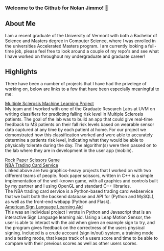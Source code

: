 ### Welcome to the Github for Nolan Jimmo! 👋

<!--
**nolanjimmo/nolanjimmo** is a ✨ _special_ ✨ repository because its `README.md` (this file) appears on your GitHub profile.

Here are some ideas to get you started:

- 🔭 I’m currently working on ...
- 🌱 I’m currently learning ...
- 👯 I’m looking to collaborate on ...
- 🤔 I’m looking for help with ...
- 💬 Ask me about ...
- 📫 How to reach me: ...
- 😄 Pronouns: ...
- ⚡ Fun fact: ...
-->

## About Me
I am a recent graduate of the University of Vermont with both a Bachelor of Science and Masters degree in Computer Science, where I was enrolled in the universities Accelerated Masters program. I am currently looking a full-time job, please feel free to look around a couple of my repo's and see what I have worked on throughout my undergraduate and graduate career!

## Highlights
There have been a number of projects that I have had the privelege of working on, below are links to a few that have been especially meaningful to me:

[Multiple Sclerosis Machine Learning Project](https://github.com/nolanjimmo/ML-MS-Prediction-Project)<br>
My team and I worked with one of the Graduate Research Labs at UVM on writing classifiers for predicting falling risk level in Multiple Sclerosis patients. The goal of the lab was to build an app that could give real-time feedback to MS patients on their fall risk levels based on wearable sensor data captured at any time by each patient at home. For our project we demonstrated how this classification worked and were able to accurately determine a patients risk level, indicating what they would be able to physically tolerate during the day. The algorithm(s) were then passed on to the lab where they are in development in the user app (mobile).

[Rock Paper Scissors Game](https://github.com/nolanjimmo/Rock-Paper-Scissors-With-Graphcis)<br>
[NBA Trading Card Service](https://github.com/nolanjimmo/NBA-Trading-Cards)<br>
Linked above are two graphics-heavy projects that I worked on with two different teams of people. Rock paper scissors, written in C++ is a simple implementation of the well-known game, with all graphics and controls built by my partner and I using OpenGL and standard C++ libraries.<br>
The NBA trading card service is a Python-based trading card webservice that we built both the backend database and API for (Python and MySQL), as well as the front-end webapp (Python and Flask).
<br>
[American Sign Language Learning Aid](https://github.com/nolanjimmo/ASL-Learning-Aid/blob/master/leapDrawCircle.js)<br>
This was an individual project I wrote in Python and Javascript that is an interactive Sign Language learning aid. Using a Leap Motion Sensor, the user is able to interact with the aid when given an example sign to try, and the program gives feedback on the correctness of the users physical signing. Included is a crude account (sign in/out) system, a training mode and a testing mode, that keeps track of a users score and time to be able to compare with their previous scores as well as other users scores. 
